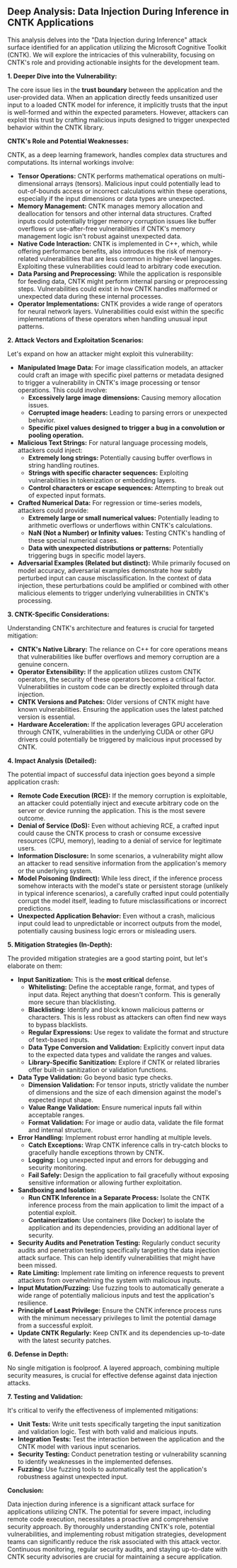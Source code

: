 ## Deep Analysis: Data Injection During Inference in CNTK Applications

This analysis delves into the "Data Injection during Inference" attack surface identified for an application utilizing the Microsoft Cognitive Toolkit (CNTK). We will explore the intricacies of this vulnerability, focusing on CNTK's role and providing actionable insights for the development team.

**1. Deeper Dive into the Vulnerability:**

The core issue lies in the **trust boundary** between the application and the user-provided data. When an application directly feeds unsanitized user input to a loaded CNTK model for inference, it implicitly trusts that the input is well-formed and within the expected parameters. However, attackers can exploit this trust by crafting malicious inputs designed to trigger unexpected behavior within the CNTK library.

**CNTK's Role and Potential Weaknesses:**

CNTK, as a deep learning framework, handles complex data structures and computations. Its internal workings involve:

* **Tensor Operations:** CNTK performs mathematical operations on multi-dimensional arrays (tensors). Malicious input could potentially lead to out-of-bounds access or incorrect calculations within these operations, especially if the input dimensions or data types are unexpected.
* **Memory Management:** CNTK manages memory allocation and deallocation for tensors and other internal data structures. Crafted inputs could potentially trigger memory corruption issues like buffer overflows or use-after-free vulnerabilities if CNTK's memory management logic isn't robust against unexpected data.
* **Native Code Interaction:** CNTK is implemented in C++, which, while offering performance benefits, also introduces the risk of memory-related vulnerabilities that are less common in higher-level languages. Exploiting these vulnerabilities could lead to arbitrary code execution.
* **Data Parsing and Preprocessing:** While the application is responsible for feeding data, CNTK might perform internal parsing or preprocessing steps. Vulnerabilities could exist in how CNTK handles malformed or unexpected data during these internal processes.
* **Operator Implementations:** CNTK provides a wide range of operators for neural network layers. Vulnerabilities could exist within the specific implementations of these operators when handling unusual input patterns.

**2. Attack Vectors and Exploitation Scenarios:**

Let's expand on how an attacker might exploit this vulnerability:

* **Manipulated Image Data:**  For image classification models, an attacker could craft an image with specific pixel patterns or metadata designed to trigger a vulnerability in CNTK's image processing or tensor operations. This could involve:
    * **Excessively large image dimensions:** Causing memory allocation issues.
    * **Corrupted image headers:** Leading to parsing errors or unexpected behavior.
    * **Specific pixel values designed to trigger a bug in a convolution or pooling operation.**
* **Malicious Text Strings:** For natural language processing models, attackers could inject:
    * **Extremely long strings:** Potentially causing buffer overflows in string handling routines.
    * **Strings with specific character sequences:** Exploiting vulnerabilities in tokenization or embedding layers.
    * **Control characters or escape sequences:** Attempting to break out of expected input formats.
* **Crafted Numerical Data:** For regression or time-series models, attackers could provide:
    * **Extremely large or small numerical values:** Potentially leading to arithmetic overflows or underflows within CNTK's calculations.
    * **NaN (Not a Number) or Infinity values:** Testing CNTK's handling of these special numerical cases.
    * **Data with unexpected distributions or patterns:** Potentially triggering bugs in specific model layers.
* **Adversarial Examples (Related but distinct):** While primarily focused on model accuracy, adversarial examples demonstrate how subtly perturbed input can cause misclassification. In the context of data injection, these perturbations could be amplified or combined with other malicious elements to trigger underlying vulnerabilities in CNTK's processing.

**3. CNTK-Specific Considerations:**

Understanding CNTK's architecture and features is crucial for targeted mitigation:

* **CNTK's Native Library:** The reliance on C++ for core operations means that vulnerabilities like buffer overflows and memory corruption are a genuine concern.
* **Operator Extensibility:** If the application utilizes custom CNTK operators, the security of these operators becomes a critical factor. Vulnerabilities in custom code can be directly exploited through data injection.
* **CNTK Versions and Patches:**  Older versions of CNTK might have known vulnerabilities. Ensuring the application uses the latest patched version is essential.
* **Hardware Acceleration:** If the application leverages GPU acceleration through CNTK, vulnerabilities in the underlying CUDA or other GPU drivers could potentially be triggered by malicious input processed by CNTK.

**4. Impact Analysis (Detailed):**

The potential impact of successful data injection goes beyond a simple application crash:

* **Remote Code Execution (RCE):**  If the memory corruption is exploitable, an attacker could potentially inject and execute arbitrary code on the server or device running the application. This is the most severe outcome.
* **Denial of Service (DoS):**  Even without achieving RCE, a crafted input could cause the CNTK process to crash or consume excessive resources (CPU, memory), leading to a denial of service for legitimate users.
* **Information Disclosure:** In some scenarios, a vulnerability might allow an attacker to read sensitive information from the application's memory or the underlying system.
* **Model Poisoning (Indirect):** While less direct, if the inference process somehow interacts with the model's state or persistent storage (unlikely in typical inference scenarios), a carefully crafted input could potentially corrupt the model itself, leading to future misclassifications or incorrect predictions.
* **Unexpected Application Behavior:**  Even without a crash, malicious input could lead to unpredictable or incorrect outputs from the model, potentially causing business logic errors or misleading users.

**5. Mitigation Strategies (In-Depth):**

The provided mitigation strategies are a good starting point, but let's elaborate on them:

* **Input Sanitization:** This is the **most critical** defense.
    * **Whitelisting:** Define the acceptable range, format, and types of input data. Reject anything that doesn't conform. This is generally more secure than blacklisting.
    * **Blacklisting:** Identify and block known malicious patterns or characters. This is less robust as attackers can often find new ways to bypass blacklists.
    * **Regular Expressions:** Use regex to validate the format and structure of text-based inputs.
    * **Data Type Conversion and Validation:** Explicitly convert input data to the expected data types and validate the ranges and values.
    * **Library-Specific Sanitization:** Explore if CNTK or related libraries offer built-in sanitization or validation functions.
* **Data Type Validation:**  Go beyond basic type checks.
    * **Dimension Validation:** For tensor inputs, strictly validate the number of dimensions and the size of each dimension against the model's expected input shape.
    * **Value Range Validation:**  Ensure numerical inputs fall within acceptable ranges.
    * **Format Validation:** For image or audio data, validate the file format and internal structure.
* **Error Handling:** Implement robust error handling at multiple levels.
    * **Catch Exceptions:**  Wrap CNTK inference calls in try-catch blocks to gracefully handle exceptions thrown by CNTK.
    * **Logging:** Log unexpected input and errors for debugging and security monitoring.
    * **Fail Safely:** Design the application to fail gracefully without exposing sensitive information or allowing further exploitation.
* **Sandboxing and Isolation:**
    * **Run CNTK Inference in a Separate Process:** Isolate the CNTK inference process from the main application to limit the impact of a potential exploit.
    * **Containerization:** Use containers (like Docker) to isolate the application and its dependencies, providing an additional layer of security.
* **Security Audits and Penetration Testing:** Regularly conduct security audits and penetration testing specifically targeting the data injection attack surface. This can help identify vulnerabilities that might have been missed.
* **Rate Limiting:** Implement rate limiting on inference requests to prevent attackers from overwhelming the system with malicious inputs.
* **Input Mutation/Fuzzing:** Use fuzzing tools to automatically generate a wide range of potentially malicious inputs and test the application's resilience.
* **Principle of Least Privilege:** Ensure the CNTK inference process runs with the minimum necessary privileges to limit the potential damage from a successful exploit.
* **Update CNTK Regularly:** Keep CNTK and its dependencies up-to-date with the latest security patches.

**6. Defense in Depth:**

No single mitigation is foolproof. A layered approach, combining multiple security measures, is crucial for effective defense against data injection attacks.

**7. Testing and Validation:**

It's critical to verify the effectiveness of implemented mitigations:

* **Unit Tests:** Write unit tests specifically targeting the input sanitization and validation logic. Test with both valid and malicious inputs.
* **Integration Tests:** Test the interaction between the application and the CNTK model with various input scenarios.
* **Security Testing:** Conduct penetration testing or vulnerability scanning to identify weaknesses in the implemented defenses.
* **Fuzzing:** Use fuzzing tools to automatically test the application's robustness against unexpected input.

**Conclusion:**

Data injection during inference is a significant attack surface for applications utilizing CNTK. The potential for severe impact, including remote code execution, necessitates a proactive and comprehensive security approach. By thoroughly understanding CNTK's role, potential vulnerabilities, and implementing robust mitigation strategies, development teams can significantly reduce the risk associated with this attack vector. Continuous monitoring, regular security audits, and staying up-to-date with CNTK security advisories are crucial for maintaining a secure application.
